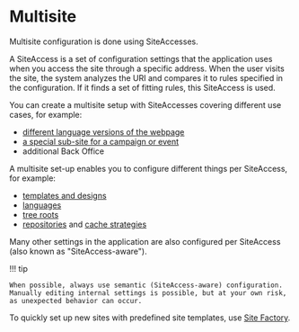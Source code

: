 # Multisite

Multisite configuration is done using SiteAccesses.

A SiteAccess is a set of configuration settings that the application uses when you access the site through a specific address.
When the user visits the site, the system analyzes the URI and compares it to rules specified in the configuration.
If it finds a set of fitting rules, this SiteAccess is used.

You can create a multisite setup with SiteAccesses covering different use cases, for example:

- [different language versions of the webpage](set_up_translation_siteaccess.md)
- [a special sub-site for a campaign or event](set_up_campaign_siteaccess.md)
- additional Back Office

A multisite set-up enables you to configure different things per SiteAccess, for example:

- [templates and designs](../content_rendering/design_engine/design_engine.md)
- [languages](set_up_translation_siteaccess.md)
- [tree roots](multisite_configuration.md#location-tree)
- [repositories](../config_repository.md) and [cache strategies](../persistence_cache.md#multi-repository-setup)

Many other settings in the application are also configured per SiteAccess (also known as "SiteAccess-aware").

!!! tip

    When possible, always use semantic (SiteAccess-aware) configuration.
    Manually editing internal settings is possible, but at your own risk, as unexpected behavior can occur.

To quickly set up new sites with predefined site templates, use [Site Factory](site_factory.md).
